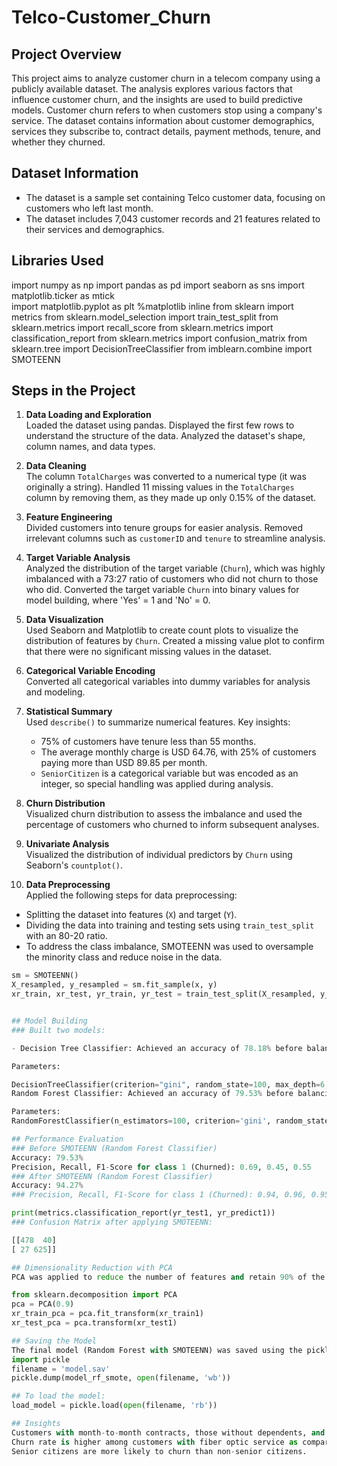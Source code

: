 # Telco-Customer_Churn
## Project Overview
  This project aims to analyze customer churn in a telecom company using a publicly available dataset. The analysis explores various factors that influence customer churn, and the insights are used to build predictive models. Customer churn refers to when customers stop using a company's service. The dataset contains information about customer demographics, services they subscribe to, contract details, payment methods, tenure, and whether they churned.

## Dataset Information
- The dataset is a sample set containing Telco customer data, focusing on customers who left last month.
- The dataset includes 7,043 customer records and 21 features related to their services and demographics.
## Libraries Used
import numpy as np 
import pandas as pd 
import seaborn as sns 
import matplotlib.ticker as mtick  
import matplotlib.pyplot as plt
%matplotlib inline
from sklearn import metrics
from sklearn.model_selection import train_test_split
from sklearn.metrics import recall_score
from sklearn.metrics import classification_report
from sklearn.metrics import confusion_matrix
from sklearn.tree import DecisionTreeClassifier
from imblearn.combine import SMOTEENN

## Steps in the Project

1. **Data Loading and Exploration**  
   Loaded the dataset using pandas. Displayed the first few rows to understand the structure of the data. Analyzed the dataset's shape, column names, and data types.

2. **Data Cleaning**  
   The column `TotalCharges` was converted to a numerical type (it was originally a string). Handled 11 missing values in the `TotalCharges` column by removing them, as they made up only 0.15% of the dataset.

3. **Feature Engineering**  
   Divided customers into tenure groups for easier analysis. Removed irrelevant columns such as `customerID` and `tenure` to streamline analysis.

4. **Target Variable Analysis**  
   Analyzed the distribution of the target variable (`Churn`), which was highly imbalanced with a 73:27 ratio of customers who did not churn to those who did. Converted the target variable `Churn` into binary values for model building, where 'Yes' = 1 and 'No' = 0.

5. **Data Visualization**  
   Used Seaborn and Matplotlib to create count plots to visualize the distribution of features by `Churn`. Created a missing value plot to confirm that there were no significant missing values in the dataset.

6. **Categorical Variable Encoding**  
   Converted all categorical variables into dummy variables for analysis and modeling.

7. **Statistical Summary**  
   Used `describe()` to summarize numerical features. Key insights:
   - 75% of customers have tenure less than 55 months.
   - The average monthly charge is USD 64.76, with 25% of customers paying more than USD 89.85 per month.
   - `SeniorCitizen` is a categorical variable but was encoded as an integer, so special handling was applied during analysis.

8. **Churn Distribution**  
   Visualized churn distribution to assess the imbalance and used the percentage of customers who churned to inform subsequent analyses.

9. **Univariate Analysis**  
   Visualized the distribution of individual predictors by `Churn` using Seaborn's `countplot()`.

10. **Data Preprocessing**  
   Applied the following steps for data preprocessing:
   - Splitting the dataset into features (`X`) and target (`Y`).
   - Dividing the data into training and testing sets using `train_test_split` with an 80-20 ratio.
   - To address the class imbalance, SMOTEENN was used to oversample the minority class and reduce noise in the data.

   ```python
   sm = SMOTEENN()
   X_resampled, y_resampled = sm.fit_sample(x, y)
   xr_train, xr_test, yr_train, yr_test = train_test_split(X_resampled, y_resampled, test_size=0.2)


## Model Building
### Built two models:

  - Decision Tree Classifier: Achieved an accuracy of 78.18% before balancing, and 93.44% after applying SMOTEENN.

Parameters:

DecisionTreeClassifier(criterion="gini", random_state=100, max_depth=6, min_samples_leaf=8)
Random Forest Classifier: Achieved an accuracy of 79.53% before balancing, and 94.27% after applying SMOTEENN.

Parameters:
RandomForestClassifier(n_estimators=100, criterion='gini', random_state=100, max_depth=6, min_samples_leaf=8)

## Performance Evaluation
### Before SMOTEENN (Random Forest Classifier)
Accuracy: 79.53%
Precision, Recall, F1-Score for class 1 (Churned): 0.69, 0.45, 0.55
### After SMOTEENN (Random Forest Classifier)
Accuracy: 94.27%
### Precision, Recall, F1-Score for class 1 (Churned): 0.94, 0.96, 0.95

print(metrics.classification_report(yr_test1, yr_predict1))
### Confusion Matrix after applying SMOTEENN:

[[478  40]
 [ 27 625]]
 
## Dimensionality Reduction with PCA
PCA was applied to reduce the number of features and retain 90% of the variance. However, applying PCA did not improve the performance. Accuracy after PCA was around 72.39%, which was lower than without PCA.

from sklearn.decomposition import PCA
pca = PCA(0.9)
xr_train_pca = pca.fit_transform(xr_train1)
xr_test_pca = pca.transform(xr_test1)

## Saving the Model
The final model (Random Forest with SMOTEENN) was saved using the pickle library so it can be accessed later via APIs.
import pickle
filename = 'model.sav'
pickle.dump(model_rf_smote, open(filename, 'wb'))

## To load the model:
load_model = pickle.load(open(filename, 'rb'))

## Insights
Customers with month-to-month contracts, those without dependents, and those using paperless billing are more likely to churn.
Churn rate is higher among customers with fiber optic service as compared to DSL.
Senior citizens are more likely to churn than non-senior citizens.

